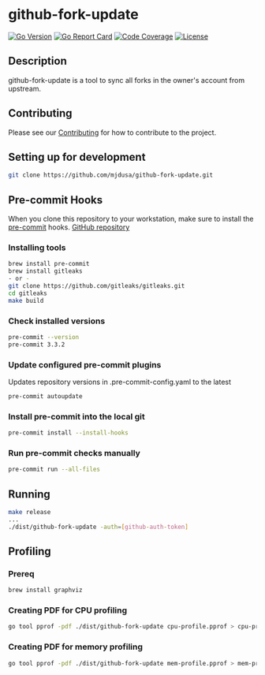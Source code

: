 # github-fork-update

[![Go Version][go_version_img]][go_dev_url]
[![Go Report Card][go_report_img]][go_report_url]
[![Code Coverage][go_code_coverage_img]][repo_url]
[![License][repo_license_img]][repo_license_url]

## Description
github-fork-update is a tool to sync all forks in the owner's account from upstream.

## Contributing
Please see our [Contributing](./CONTRIBUTING.md) for how to contribute to the project.

## Setting up for development
```bash
git clone https://github.com/mjdusa/github-fork-update.git
```

## Pre-commit Hooks
When you clone this repository to your workstation, make sure to install the [pre-commit](https://pre-commit.com/) hooks. [GitHub repository](https://github.com/pre-commit/pre-commit)

### Installing tools
```bash
brew install pre-commit
brew install gitleaks
- or -
git clone https://github.com/gitleaks/gitleaks.git
cd gitleaks
make build
```

### Check installed versions
```bash
pre-commit --version
pre-commit 3.3.2
```

### Update configured pre-commit plugins
Updates repository versions in .pre-commit-config.yaml to the latest
```bash
pre-commit autoupdate
```

### Install pre-commit into the local git
```bash
pre-commit install --install-hooks
```

### Run pre-commit checks manually
```bash
pre-commit run --all-files
```

## Running
```bash
make release
...
./dist/github-fork-update -auth=[github-auth-token]
```

## Profiling

### Prereq
```bash
brew install graphviz
```

### Creating PDF for CPU profiling
```bash
go tool pprof -pdf ./dist/github-fork-update cpu-profile.pprof > cpu-profile.pdf
```

### Creating PDF for memory profiling
```bash
go tool pprof -pdf ./dist/github-fork-update mem-profile.pprof > mem-profile.pdf
```

<!-- Go -->

[go_version_img]: https://img.shields.io/badge/Go-1.21+-00ADD8?style=for-the-badge&logo=go
[go_dev_url]: https://pkg.go.dev/github.com/mjdusa/github-fork-update
[go_report_img]: https://img.shields.io/badge/Go_report-A+-success?style=for-the-badge&logo=none
[go_report_url]: https://goreportcard.com/report/github.com/mjdusa/github-fork-update
[go_code_coverage_img]: https://img.shields.io/badge/code_coverage-92.6%25-success?style=for-the-badge&logo=none

<!-- Repository -->

[repo_url]: https://github.com/mjdusa/github-fork-update
[repo_license_url]: https://github.com/mjdusa/github-fork-update/blob/main/LICENSE
[repo_license_img]: http://img.shields.io/badge/license-MIT-red.svg?style=for-the-badge&logo=none
